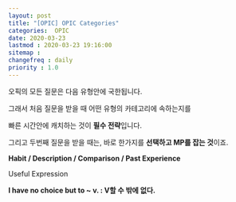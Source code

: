 ```yaml
---
layout: post
title: "[OPIC] OPIC Categories"
categories:  OPIC
date: 2020-03-23
lastmod : 2020-03-23 19:16:00
sitemap :
changefreq : daily
priority : 1.0
---
```




오픽의 모든 질문은 다음 유형안에 국한됩니다. 

그래서 처음 질문을 받을 때 어떤 유형의 카테고리에 속하는지를 

빠른 시간안에 캐치하는 것이 **필수 전략**입니다. 

그리고 두번째 질문을 받을 때는, 바로 한가지를 **선택하고 MP를 잡는 것**이죠. 



**Habit / Description / Comparison / Past Experience**



Useful Expression

**I have no choice but to ~ v. : V할 수 밖에 없다.** 